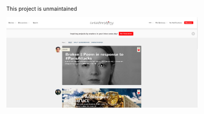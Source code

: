 This project is unmaintained

<img src="/readme_photos/creatorstory.png" alt="This is how the product look like">
